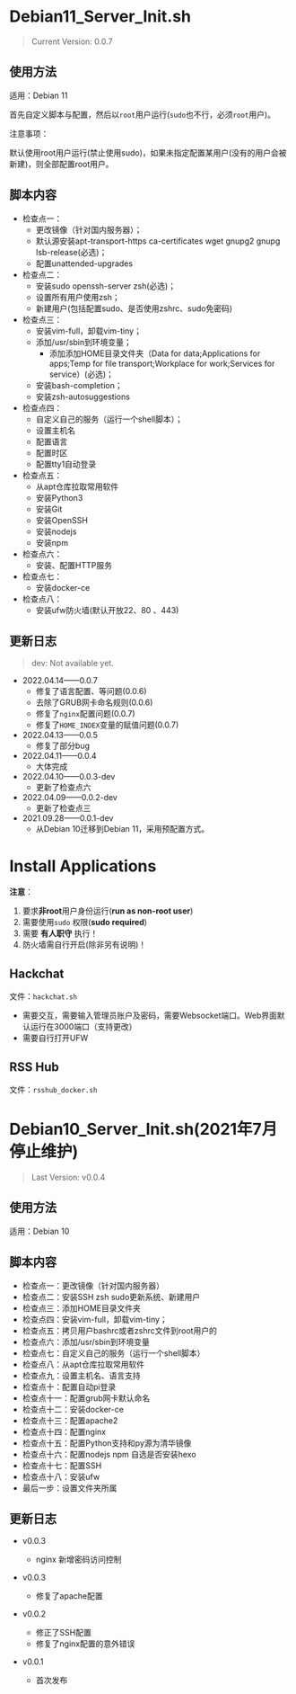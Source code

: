 # Debian11_Server_Init.sh

>Current Version: 0.0.7

## 使用方法

适用：Debian 11

首先自定义脚本与配置，然后以`root`用户运行(`sudo`也不行，必须`root`用户)。

注意事项：

默认使用root用户运行(禁止使用sudo)，如果未指定配置某用户(没有的用户会被新建)，则全部配置root用户。

## 脚本内容

- 检查点一：
  - 更改镜像（针对国内服务器）；
  - 默认源安装apt-transport-https ca-certificates wget gnupg2 gnupg lsb-release(必选)；
  - 配置unattended-upgrades
- 检查点二：
  - 安装sudo openssh-server zsh(必选)；
  - 设置所有用户使用zsh；
  - 新建用户(包括配置sudo、是否使用zshrc、sudo免密码)
- 检查点三：
  - 安装vim-full，卸载vim-tiny；
  - 添加/usr/sbin到环境变量；
    - 添加添加HOME目录文件夹（Data for data;Applications for apps;Temp for file transport;Workplace for work;Services for service）(必选)；
  - 安装bash-completion；
  - 安装zsh-autosuggestions
- 检查点四：
  - 自定义自己的服务（运行一个shell脚本）；
  - 设置主机名
  - 配置语言
  - 配置时区
  - 配置tty1自动登录
- 检查点五：
  - 从apt仓库拉取常用软件
  - 安装Python3
  - 安装Git
  - 安装OpenSSH
  - 安装nodejs
  - 安装npm
- 检查点六：
  - 安装、配置HTTP服务
- 检查点七：
  - 安装docker-ce
- 检查点八：
  - 安装ufw防火墙(默认开放22、80 、443)

## 更新日志

>dev: Not available yet.

- 2022.04.14——0.0.7
  - 修复了语言配置、等问题(0.0.6)
  -  去除了GRUB网卡命名规则(0.0.6)
  -  修复了`nginx`配置问题(0.0.7)
  -  修复了`HOME_INDEX`变量的赋值问题(0.0.7)
- 2022.04.13——0.0.5
  - 修复了部分bug
- 2022.04.11——0.0.4
  - 大体完成	
- 2022.04.10——0.0.3-dev
  - 更新了检查点六
- 2022.04.09——0.0.2-dev
  - 更新了检查点三
- 2021.09.28——0.0.1-dev
  - 从Debian 10迁移到Debian 11，采用预配置方式。

# Install Applications

**注意**：

1. 要求**非root**用户身份运行(**run as non-root user**)
2. 需要使用`sudo` 权限(**sudo required**)
3. 需要 **有人职守** 执行！
4. 防火墙需自行开启(除非另有说明)！

## Hackchat

文件：`hackchat.sh`

- 需要交互，需要输入管理员账户及密码，需要Websocket端口。Web界面默认运行在3000端口（支持更改）
- 需要自行打开UFW

## RSS Hub

文件：`rsshub_docker.sh`

# Debian10_Server_Init.sh(2021年7月停止维护)

>Last Version: v0.0.4

## 使用方法

适用：Debian 10

## 脚本内容

- 检查点一：更改镜像（针对国内服务器）
- 检查点二：安装SSH zsh sudo更新系统、新建用户
- 检查点三：添加HOME目录文件夹
- 检查点四：安装vim-full，卸载vim-tiny；
- 检查点五：拷贝用户bashrc或者zshrc文件到root用户的
- 检查点六：添加/usr/sbin到环境变量
- 检查点七：自定义自己的服务（运行一个shell脚本）
- 检查点八：从apt仓库拉取常用软件
- 检查点九：设置主机名、语言支持
- 检查点十：配置自动pi登录
- 检查点十一：配置grub网卡默认命名
- 检查点十二：安装docker-ce
- 检查点十三：配置apache2
- 检查点十四：配置nginx
- 检查点十五：配置Python支持和py源为清华镜像
- 检查点十六：配置nodejs npm 自选是否安装hexo
- 检查点十七：配置SSH
- 检查点十八：安装ufw
- 最后一步：设置文件夹所属

## 更新日志

- v0.0.3
  - nginx 新增密码访问控制

- v0.0.3
  - 修复了apache配置
- v0.0.2
  - 修正了SSH配置
  - 修复了nginx配置的意外错误
- v0.0.1
  - 首次发布